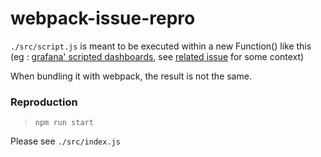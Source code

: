 # webpack-issue-repro

`./src/script.js` is meant to be executed within a new Function() like this (eg : [grafana' scripted dashboards](https://grafana.com/docs/reference/scripting/), see [related issue](https://stackoverflow.com/questions/59106413/how-to-bundle-grafanas-scripted-dashboards-with-webpack) for some context)

When bundling it with webpack, the result is not the same.

### Reproduction

> `npm run start`

Please see `./src/index.js`
